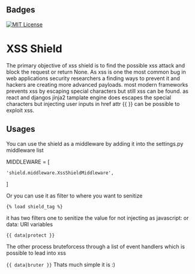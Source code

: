 
## Badges

[![MIT License](https://img.shields.io/badge/License-MIT-green.svg)](https://choosealicense.com/licenses/mit/)


# XSS Shield

The primary objective of xss shield is to find the possible xss attack and block the request or return None.
As xss is one the most common bug in web applications security researchers a finding ways to prevent it and hackers are creating more advanced payloads. most modern frameworks prevents xss by escaping special characters but still xss can be found.
as react and djangos jinja2 tamplate engine does escapes the special characters
but injecting user inputs in href attr {{ }} can be possible to exploit xss.



## Usages

You can use the shield as a middleware by adding it into the settings.py middleware list

MIDDLEWARE = [

    'shield.middleware.XssShieldMiddleware',

]

Or you can use it as filter to where you want to senitize

`{% load shield_tag %}`

it has two filters one to senitize the value for not injecting as javascript: or data: URI variables

`{{ data|protect }}`

The other process bruteforcess through a list of event handlers which is possible to lead into xss

`{{ data|bruter }}`
Thats much simple it is :)